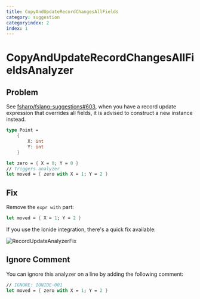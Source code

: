 ```yaml
---
title: CopyAndUpdateRecordChangesAllFields
category: suggestion
categoryindex: 2
index: 1
---
```

# CopyAndUpdateRecordChangesAllFieldsAnalyzer

## Problem

See [fsharp/fslang-suggestions#603](https://github.com/fsharp/fslang-suggestions/issues/603), when you have a record update expression that overrides all fields, it is advised to construct a new instance instead. 

```fsharp
type Point = 
    {
        X: int
        Y: int
    }

let zero = { X = 0; Y = 0 }
// Triggers analyzer
let moved = { zero with X = 1; Y = 2 }
```

## Fix

Remove the `expr with` part:

```fsharp
let moved = { X = 1; Y = 2 }
```

If you use the Ionide integration, there's a quick fix available:

![RecordUpdateAnalyzerFix](../img/RecordUpdateAnalyzerFix.gif)

## Ignore Comment

You can ignore this analyzer on a line by adding the following comment:

```fsharp
// IGNORE: IONIDE-001
let moved = { zero with X = 1; Y = 2 }
```